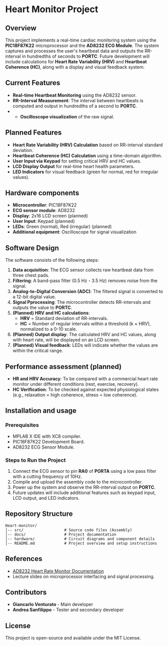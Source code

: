 # Heart Monitor Project

## Overview
This project implements a real-time cardiac monitoring system using the **PIC18F87K22** microprocessor and the **AD8232 ECG Module**. The system captures and processes the user's heartbeat data and outputs the RR-interval in hundredths of seconds to **PORTC**. Future development will include calculations for **Heart Rate Variability (HRV)** and **Heartbeat Coherence (HC)**, along with a display and visual feedback system.

## Current Features
- **Real-time Heartbeat Monitoring** using the AD8232 sensor.
- **RR-Interval Measurement**: The interval between heartbeats is computed and output in hundredths of a second to **PORTC**.
- - **Oscilloscope visualization** of the raw signal.

## Planned Features
- **Heart Rate Variability (HRV) Calculation** based on RR-interval standard deviation.
- **Heartbeat Coherence (HC) Calculation** using a time-domain algorithm.
- **User Input via Keypad** for setting critical HRV and HC values.
- **LCD Display Output** for real-time heart health parameters.
- **LED Indicators** for visual feedback (green for normal, red for irregular values).

## Hardware components
- **Microcontroller**: PIC18F87K22
- **ECG sensor module**: AD8232
- **Display**: 2x16 LCD screen (planned)
- **User Input**: Keypad (planned)
- **LEDs**: Green (normal), Red (irregular) (planned)
- **Additional equipment**: Oscilloscope for signal visualization

## Software Design
The software consists of the following steps:
1. **Data acquisition**: The ECG sensor collects raw heartbeat data from three chest pads.
2. **Filtering**: A band-pass filter (0.5 Hz - 3.5 Hz) removes noise from the signal.
3. **Analog-to-Digital Conversion (ADC)**: The filtered signal is converted to a 12-bit digital value.
4. **Signal Pprocessing**: The microcontroller detects RR-intervals and outputs the value to **PORTC**.
5. **(Planned) HRV and HC calculations**:
   - **HRV** = Standard deviation of RR-intervals.
   - **HC** = Number of regular intervals within a threshold (k × HRV), normalized to a 0-10 scale.
6. **(Planned) Output display**: The calculated HRV and HC values, along with heart rate, will be displayed on an LCD screen.
7. **(Planned) Visual feedback**: LEDs will indicate whether the values are within the critical range.

## Performance assessment (planned)
- **HR and HRV Accuracy**: To be compared with a commercial heart rate monitor under different conditions (rest, exercise, recovery).
- **HC Verification**: To be checked against expected physiological states (e.g., relaxation = high coherence, stress = low coherence).

## Installation and usage
### Prerequisites
- MPLAB X IDE with XC8 compiler.
- PIC18F87K22 Development Board.
- AD8232 ECG Sensor Module.

### Steps to Run the Project
1. Connect the ECG sensor to pin **RA0** of **PORTA** using a low pass filter with a cutting frequency of 10Hz.
2. Compile and upload the assembly code to the microcontroller.
3. Power up the system and observe the RR-interval output on **PORTC**.
4. Future updates will include additional features such as keypad input, LCD output, and LED indicators.

## Repository Structure
```
Heart-monitor/
│-- src/                  # Source code files (Assembly)
│-- docs/                 # Project documentation
│-- hardware/             # Circuit diagrams and component details
│-- README.md             # Project overview and setup instructions
```

## References
- [AD8232 Heart Rate Monitor Documentation](https://github.com/sparkfun/AD8232_Heart_Rate_Monitor)
- Lecture slides on microprocessor interfacing and signal processing.

## Contributors
- **Giancarlo Venturato** - Main developer
- **Andrea Sanfilippo** - Tester and secondary developer

## License
This project is open-source and available under the MIT License.

